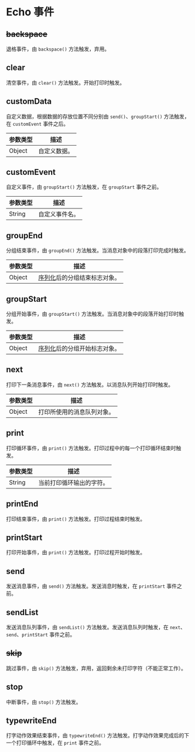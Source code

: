 # Echo 事件
## ~~backspace~~
退格事件，由 `backspace()` 方法触发，弃用。

## clear
清空事件，由 `clear()` 方法触发。开始打印时触发。

## customData
自定义数据，根据数据的存放位置不同分别由 `send()`、`groupStart()` 方法触发，在 `customEvent` 事件之后。

| 参数类型 | 描述 |
| - | - |
| Object | 自定义数据。 |


## customEvent
自定义事件，由 `groupStart()` 方法触发，在 `groupStart` 事件之前。

| 参数类型 | 描述 |
| - | - |
| String | 自定义事件名。 |

## groupEnd
分组结束事件，由 `groupEnd()` 方法触发。当消息对象中的段落打印完成时触发。

| 参数类型 | 描述 |
| - | - |
| Object | [序列化](../README.md#messageserialize)后的分组结束标志对象。 |

## groupStart
分组开始事件，由 `groupStart()` 方法触发。当消息对象中的段落开始打印时触发。

| 参数类型 | 描述 |
| - | - |
| Object | [序列化](../README.md#messageserialize)后的分组开始标志对象。 |

## next
打印下一条消息事件，由 `next()` 方法触发。以消息队列开始打印时触发。

| 参数类型 | 描述 |
| - | - |
| Object | 打印所使用的消息队列对象。 |

## print
打印循环事件，由 `print()` 方法触发。打印过程中的每一个打印循环结束时触发。

| 参数类型 | 描述 |
| - | - |
| String | 当前打印循环输出的字符。 |

## printEnd
打印结束事件，由 `print()` 方法触发。打印过程结束时触发。

## printStart
打印开始事件，由 `print()` 方法触发。打印过程开始时触发。

## send
发送消息事件，由 `send()` 方法触发。发送消息时触发，在 `printStart` 事件之前。

## sendList
发送消息队列事件，由 `sendList()` 方法触发。发送消息队列时触发，在 `next`、`send`、`printStart` 事件之前。

## ~~skip~~
跳过事件，由 `skip()` 方法触发，弃用，返回剩余未打印字符（不能正常工作）。

## stop
中断事件，由 `stop()` 方法触发。

## typewriteEnd
打字动作效果结束事件，由 `typewriteEnd()` 方法触发。打字动作效果完成后的下一个打印循环中触发，在 `print` 事件之前。